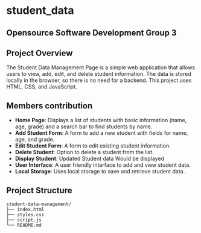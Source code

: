# student_data
## Opensource Software Development Group 3

## Project Overview
The Student Data Management Page is a simple web application that allows users to view, add, edit, and delete student information. The data is stored locally in the browser, so there is no need for a backend. This project uses HTML, CSS, and JavaScript.

## Members contribution
- **Home Page**: Displays a list of students with basic information (name, age, grade) and a search bar to find students by name.
- **Add Student Form**: A form to add a new student with fields for name, age, and grade.
- **Edit Student Form**: A form to edit existing student information.
- **Delete Student**: Option to delete a student from the list.
- **Display Student**: Updated Student data Would be displayed
- **User Interface**: A user friendly interface to add and view student data.
- **Local Storage**: Uses local storage to save and retrieve student data.

## Project Structure
```plaintext
student-data-management/
├── index.html
├── styles.css
├── script.js
└── README.md

